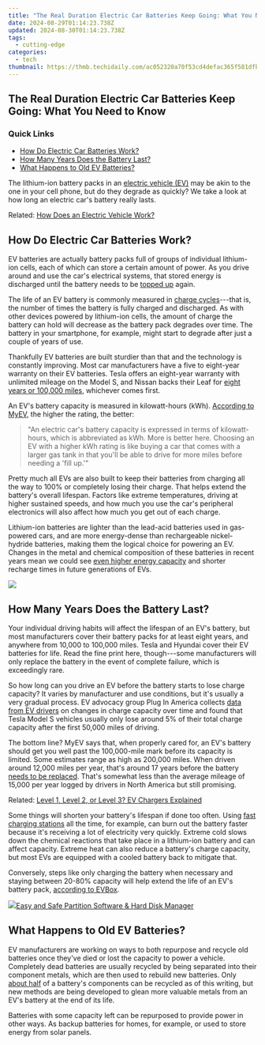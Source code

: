 ```yaml
---
title: "The Real Duration Electric Car Batteries Keep Going: What You Need to Know"
date: 2024-08-29T01:14:23.738Z
updated: 2024-08-30T01:14:23.738Z
tags:
  - cutting-edge
categories:
  - tech
thumbnail: https://thmb.techidaily.com/ac052320a70f53cd4defac365f581dfb457a1cc20abd20579ee272bb28f0f35e.jpg
---
```


## The Real Duration Electric Car Batteries Keep Going: What You Need to Know

### Quick Links

* [How Do Electric Car Batteries Work?](https://android-frp.techidaily.com/in-2024-hassle-free-ways-to-remove-frp-lock-on-oneplus-12r-phones-withwithout-a-pc-by-drfone-android/)
* [How Many Years Does the Battery Last?](https://some-approaches.techidaily.com/in-2024-the-complete-manual-on-deleting-a-defunct-linkedin-profile/)
* [What Happens to Old EV Batteries?](https://vp-tips.techidaily.com/new-in-2024-ultrawide-vs-uhd-4k-monitors-which-to-choose/)

 The lithium-ion battery packs in an [electric vehicle (EV)](https://instagram-video-recordings.techidaily.com/new-2024-approved-heres-what-you-dont-know-about-instagram-story-viewer2/) may be akin to the one in your cell phone, but do they degrade as quickly? We take a look at how long an electric car's battery really lasts.

Related: [How Does an Electric Vehicle Work?](https://instagram-video-recordings.techidaily.com/new-2024-approved-heres-what-you-dont-know-about-instagram-story-viewer2/) 

##  How Do Electric Car Batteries Work?

 EV batteries are actually battery packs full of groups of individual lithium-ion cells, each of which can store a certain amount of power. As you drive around and use the car's electrical systems, that stored energy is discharged until the battery needs to be [topped up](https://techidaily.com/how-to-transfer-whatsapp-from-apple-iphone-13-to-other-iphone-15-pro-max-devices-drfone-by-drfone-transfer-whatsapp-from-ios-transfer-whatsapp-from-ios/) again.

 The life of an EV battery is commonly measured in [charge cycles](https://win-blog.techidaily.com/troubleshooting-guide-effortless-fixes-for-common-discord-setup-errors/)\---that is, the number of times the battery is fully charged and discharged. As with other devices powered by lithium-ion cells, the amount of charge the battery can hold will decrease as the battery pack degrades over time. The battery in your smartphone, for example, might start to degrade after just a couple of years of use.

 Thankfully EV batteries are built sturdier than that and the technology is constantly improving. Most car manufacturers have a five to eight-year warranty on their EV batteries. Tesla offers an eight-year warranty with unlimited mileage on the Model S, and Nissan backs their Leaf for [eight years or 100,000 miles](https://www.nissan.co.uk/owners/nissan-ownership/nissan-car-warranties.html), whichever comes first.

 An EV's battery capacity is measured in kilowatt-hours (kWh). [According to MyEV](https://www.myev.com/research/ev-101/how-long-should-an-electric-cars-battery-last), the higher the rating, the better:

> "An electric car's battery capacity is expressed in terms of kilowatt-hours, which is abbreviated as kWh. More is better here. Choosing an EV with a higher kWh rating is like buying a car that comes with a larger gas tank in that you'll be able to drive for more miles before needing a 'fill up.'"

 Pretty much all EVs are also built to keep their batteries from charging all the way to 100% or completely losing their charge. That helps extend the battery's overall lifespan. Factors like extreme temperatures, driving at higher sustained speeds, and how much you use the car's peripheral electronics will also affect how much you get out of each charge.

 Lithium-ion batteries are lighter than the lead-acid batteries used in gas-powered cars, and are more energy-dense than rechargeable nickel-hydride batteries, making them the logical choice for powering an EV. Changes in the metal and chemical composition of these batteries in recent years mean we could see [even higher energy capacity](https://www.anrdoezrs.net/links/3607085/type/dlg/sid/UUhtgUeUpU206300/https://www.youtube.com/watch?v=jHhw6HPrNZ8) and shorter recharge times in future generations of EVs.

<!-- affiliate ads begin -->
<a href="https://secure.2checkout.com/order/checkout.php?PRODS=4729320&QTY=1&AFFILIATE=108875&CART=1"><img src="https://secure.avangate.com/images/merchant/f7f07e7dab09533bc71247a5b29a7373/products/2_iDeviceMessageBox.png" border="0"></a>
<!-- affiliate ads end -->
##  How Many Years Does the Battery Last?

 Your individual driving habits will affect the lifespan of an EV's battery, but most manufacturers cover their battery packs for at least eight years, and anywhere from 10,000 to 100,000 miles. Tesla and Hyundai cover their EV batteries for life. Read the fine print here, though---some manufacturers will only replace the battery in the event of complete failure, which is exceedingly rare.

 So how long can you drive an EV before the battery starts to lose charge capacity? It varies by manufacturer and use conditions, but it's usually a very gradual process. EV advocacy group Plug In America collects [data from EV drivers](https://survey.pluginamerica.org/) on changes in charge capacity over time and found that Tesla Model S vehicles usually only lose around 5% of their total charge capacity after the first 50,000 miles of driving.

 The bottom line? MyEV says that, when properly cared for, an EV's battery should get you well past the 100,000-mile mark before its capacity is limited. Some estimates range as high as 200,000 miles. When driven around 12,000 miles per year, that's around 17 years before the battery [needs to be replaced](https://www.recurrentauto.com/research/costs-ev-battery-replacement). That's somewhat less than the average mileage of 15,000 per year logged by drivers in North America but still promising.

Related: [Level 1, Level 2, or Level 3? EV Chargers Explained](https://visual-screen-recording.techidaily.com/unveiling-wintv-magic-compre-written-guide-to-capturing-live-on-windows-pc-for-2024/) 

 Some things will shorten your battery's lifespan if done too often. Using [fast charging stations](https://visual-screen-recording.techidaily.com/unveiling-wintv-magic-compre-written-guide-to-capturing-live-on-windows-pc-for-2024/) all the time, for example, can burn out the battery faster because it's receiving a lot of electricity very quickly. Extreme cold slows down the chemical reactions that take place in a lithium-ion battery and can affect capacity. Extreme heat can also reduce a battery's charge capacity, but most EVs are equipped with a cooled battery back to mitigate that.

 Conversely, steps like only charging the battery when necessary and staying between 20-80% capacity will help extend the life of an EV's battery pack, [according to EVBox](https://blog.evbox.com/ev-battery-longevity).

<!-- affiliate ads begin -->
<a href="https://secure.2checkout.com/order/checkout.php?PRODS=22741618&QTY=1&AFFILIATE=108875&CART=1"><img src="https://www.diskpart.com/resource/images/index/dp-index-img-banner-people@2x.png" border="0">Easy and Safe Partition Software & Hard Disk Manager</a>
<!-- affiliate ads end -->
##  What Happens to Old EV Batteries?

 EV manufacturers are working on ways to both repurpose and recycle old batteries once they've died or lost the capacity to power a vehicle. Completely dead batteries are usually recycled by being separated into their component metals, which are then used to rebuild new batteries. Only [about half](https://www.edfenergy.com/electric-cars/batteries#:~:text=Electric%20car%20battery%20technology&text=Most%20manufacturers%20have%20a%20five,they%20need%20to%20be%20replaced.) of a battery's components can be recycled as of this writing, but new methods are being developed to glean more valuable metals from an EV's battery at the end of its life.

 Batteries with some capacity left can be repurposed to provide power in other ways. As backup batteries for homes, for example, or used to store energy from solar panels.

<ins class="adsbygoogle"
     style="display:block"
     data-ad-format="autorelaxed"
     data-ad-client="ca-pub-7571918770474297"
     data-ad-slot="1223367746"></ins>



<ins class="adsbygoogle"
     style="display:block"
     data-ad-client="ca-pub-7571918770474297"
     data-ad-slot="8358498916"
     data-ad-format="auto"
     data-full-width-responsive="true"></ins>


